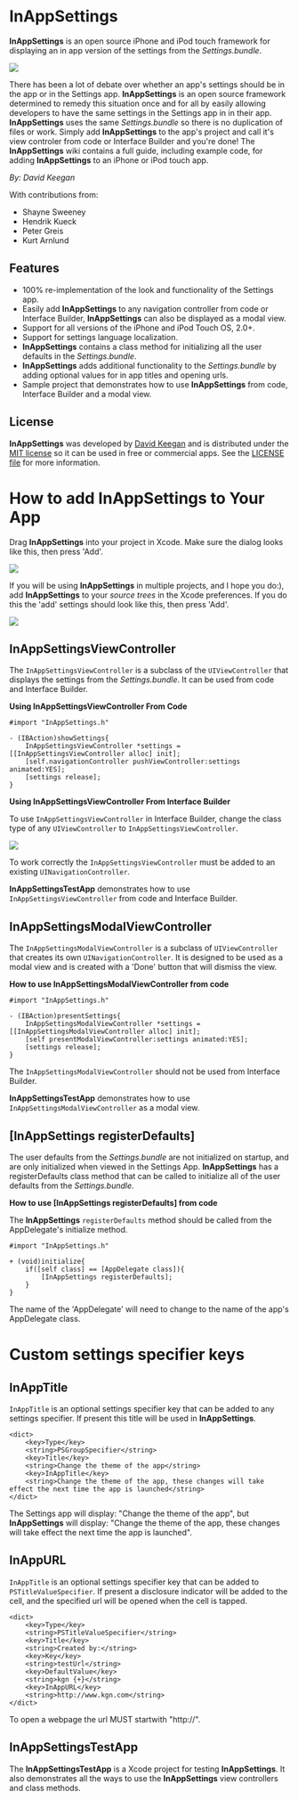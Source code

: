 InAppSettings
========

**InAppSettings** is an open source iPhone and iPod touch framework for displaying an 
in app version of the settings from the *Settings.bundle*. 

![](https://github.com/kgn/InAppSettings/raw/master/Images/InAppSettings.png)

There has been a lot of debate over whether an app's settings should be in the 
app or in the Settings app. **InAppSettings** is an open source framework determined 
to remedy this situation once and for all by easily allowing developers to have 
the same settings in the Settings app in in their app. **InAppSettings** uses the 
same *Settings.bundle* so there is no duplication of files or work. Simply add 
**InAppSettings** to the app's project and call it's view controler from code or 
Interface Builder and you're done! The **InAppSettings** wiki contains a full guide, 
including example code, for adding **InAppSettings** to an iPhone or iPod touch app. 

*By: David Keegan*

With contributions from:

* Shayne Sweeney
* Hendrik Kueck
* Peter Greis
* Kurt Arnlund

Features
--------
* 100% re-implementation of the look and functionality of the Settings app.
* Easily add **InAppSettings** to any navigation controller from code or Interface Builder, **InAppSettings** can also be displayed as a modal view.
* Support for all versions of the iPhone and iPod Touch OS, 2.0+.
* Support for settings language localization.
* **InAppSettings** contains a class method for initializing all the user defaults in the *Settings.bundle*.
* **InAppSettings** adds additional functionality to the *Settings.bundle* by adding optional values for in app titles and opening urls.
* Sample project that demonstrates how to use **InAppSettings** from code, Interface Builder and a modal view.

License
--------
**InAppSettings** was developed by [David Keegan](http://davidkeegan.com) and is distributed under the [MIT license](http://www.opensource.org/licenses/mit-license.php) so it can be used in free or commercial apps. See the [LICENSE file](https://github.com/kgn/InAppSettings/blob/master/LICENSE) for more information.

How to add InAppSettings to Your App
========
Drag **InAppSettings** into your project in Xcode. Make sure the dialog looks like this, then press 'Add'.

![](https://github.com/kgn/InAppSettings/raw/master/Images/xcodeadd.png)

If you will be using **InAppSettings** in multiple projects, and I hope you do:), add **InAppSettings** to your *source trees* in the Xcode preferences. If you do this the 'add' settings should look like this, then press 'Add'.

![](https://github.com/kgn/InAppSettings/raw/master/Images/sourcetreeadd.png)

InAppSettingsViewController
--------
The `InAppSettingsViewController` is a subclass of the `UIViewController` that displays the settings from the *Settings.bundle*. It can be used from code and Interface Builder.

**Using InAppSettingsViewController From Code**

    #import "InAppSettings.h"
    
    - (IBAction)showSettings{
        InAppSettingsViewController *settings = [[InAppSettingsViewController alloc] init];
        [self.navigationController pushViewController:settings animated:YES];
        [settings release];
    }

**Using InAppSettingsViewController From Interface Builder**

To use `InAppSettingsViewController` in Interface Builder, change the class type of any `UIViewController` to `InAppSettingsViewController`.

![](https://github.com/kgn/InAppSettings/raw/master/Images/ibadd.png)

To work correctly the `InAppSettingsViewController` must be added to an existing `UINavigationController`.

**InAppSettingsTestApp** demonstrates how to use `InAppSettingsViewController` from code and Interface Builder.

InAppSettingsModalViewController
--------
The `InAppSettingsModalViewController` is a subclass of `UIViewController` that creates its own `UINavigationController`. It is designed to be used as a modal view and is created with a 'Done' button that will dismiss the view.

**How to use InAppSettingsModalViewController from code**

    #import "InAppSettings.h"
    
    - (IBAction)presentSettings{
        InAppSettingsModalViewController *settings = [[InAppSettingsModalViewController alloc] init];
        [self presentModalViewController:settings animated:YES];
        [settings release];
    }

The `InAppSettingsModalViewController` should not be used from Interface Builder.

**InAppSettingsTestApp** demonstrates how to use `InAppSettingsModalViewController` as a modal view.

[InAppSettings registerDefaults]
--------
The user defaults from the *Settings.bundle* are not initialized on startup, and are only initialized when viewed in the Settings App. **InAppSettings** has a registerDefaults class method that can be called to initialize all of the user defaults from the *Settings.bundle*.

**How to use [InAppSettings registerDefaults] from code**

The **InAppSettings** `registerDefaults` method should be called from the AppDelegate's initialize method.

    #import "InAppSettings.h"
    
    + (void)initialize{
        if([self class] == [AppDelegate class]){
            [InAppSettings registerDefaults];
        }
    }

The name of the 'AppDelegate' will need to change to the name of the app's AppDelegate class.

Custom settings specifier keys
========
InAppTitle
--------
`InAppTitle` is an optional settings specifier key that can be added to any settings specifier. If present this title will be used in **InAppSettings**.
    
    <dict>
        <key>Type</key>
        <string>PSGroupSpecifier</string>
        <key>Title</key>
        <string>Change the theme of the app</string>
        <key>InAppTitle</key>
        <string>Change the theme of the app, these changes will take effect the next time the app is launched</string>
    </dict>

The Settings app will display: "Change the theme of the app", but **InAppSettings** will display: "Change the theme of the app, these changes will take effect the next time the app is launched".

InAppURL
--------
`InAppTitle` is an optional settings specifier key that can be added to `PSTitleValueSpecifier`. If present a disclosure indicator will be added to the cell, and the specified url will be opened when the cell is tapped.

    <dict>
        <key>Type</key>
        <string>PSTitleValueSpecifier</string>
        <key>Title</key>
        <string>Created by:</string>
        <key>Key</key>
        <string>testUrl</string>
        <key>DefaultValue</key>
        <string>kgn {+}</string>
        <key>InAppURL</key>
        <string>http://www.kgn.com</string>
    </dict>

To open a webpage the url MUST startwith "http://".

**InAppSettingsTestApp**
--------
The **InAppSettingsTestApp** is a Xcode project for testing **InAppSettings**. It also demonstrates all the ways to use the **InAppSettings** view controllers and class methods.
